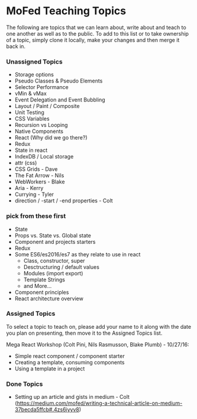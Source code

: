 # MoFed Teaching Topics

The following are topics that we can learn about, write about and teach to one another as well as to the public. To add to this list or to take ownership of a topic, simply clone it locally, make your changes and then merge it back in.

### Unassigned Topics

- Storage options
- Pseudo Classes & Pseudo Elements
- Selector Performance
- vMin & vMax
- Event Delegation and Event Bubbling
- Layout / Paint / Composite
- Unit Testing
- CSS Variables
- Recursion vs Looping
- Native Components
- React (Why did we go there?)
- Redux
- State in react
- IndexDB / Local storage
- attr (css)
- CSS Grids - Dave
- The Fat Arrow - Nils
- WebWorkers - Blake
- Aria - Kerry
- Currying - Tyler
- direction / -start / -end properties - Colt

### pick from these first
- State
- Props vs. State vs. Global state
- Component and projects starters
- Redux
- Some ES6/es2016/es7 as they relate to use in react
  - Class, constructor, super
  - Desctructuring / default values
  - Modules (import export)
  - Template Strings
  - and More…
- Component principles
- React architecture overview


### Assigned Topics

To select a topic to teach on, please add your name to it along with the date you plan on presenting, then move it to the Assigned Topics list.

  Mega React Workshop (Colt Pini, Nils Rasmusson, Blake Plumb) - 10/27/16:
  - Simple react component / component starter
  - Creating a template, consuming components
  - Using a template in a project

### Done Topics


- Setting up an article and gists in medium - Colt (https://medium.com/mofed/writing-a-technical-article-on-medium-37becda5ffcb#.4zs6iyyv8)
